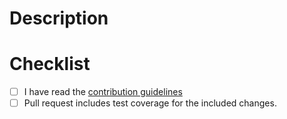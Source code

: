 # Description


# Checklist


- [ ] I have read the [contribution guidelines](CONTRIBUTING.md)
- [ ] Pull request includes test coverage for the included changes.
